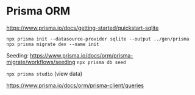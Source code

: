 # Prisma ORM

https://www.prisma.io/docs/getting-started/quickstart-sqlite

`npx prisma init --datasource-provider sqlite --output ../gen/prisma`
`npx prisma migrate dev --name init`

Seeding: https://www.prisma.io/docs/orm/prisma-migrate/workflows/seeding
`npx prisma db seed`

`npx prisma studio` (view data)

https://www.prisma.io/docs/orm/prisma-client/queries
